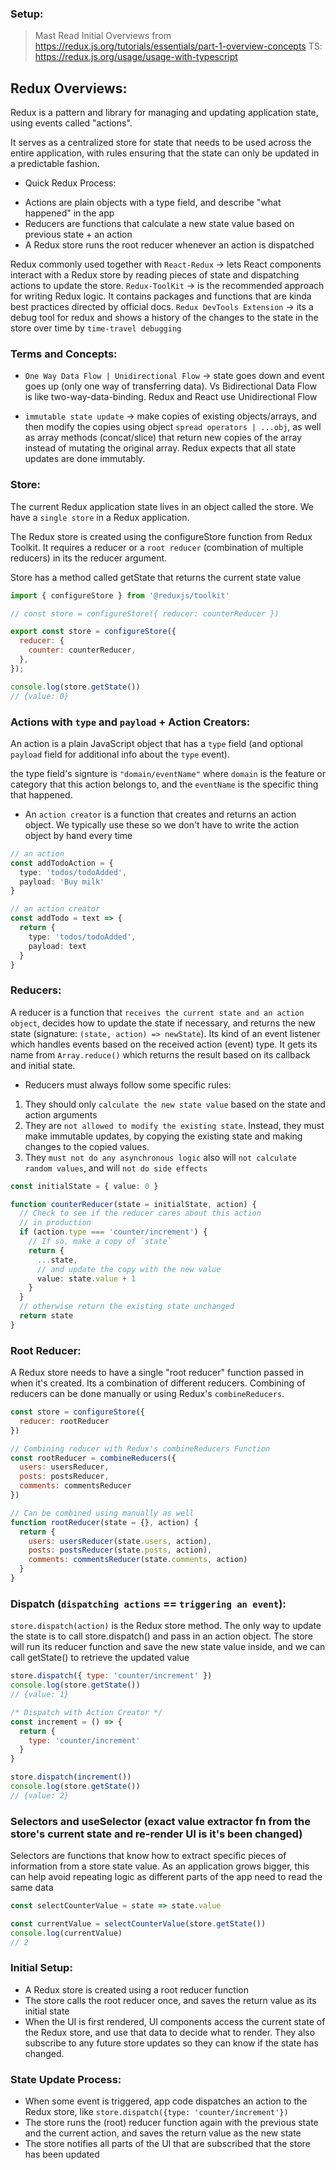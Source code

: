 ### Setup:
> Mast Read Initial Overviews from https://redux.js.org/tutorials/essentials/part-1-overview-concepts
> TS: https://redux.js.org/usage/usage-with-typescript

## Redux Overviews:
Redux is a pattern and library for managing and updating application state, using events called "actions". 

It serves as a centralized store for state that needs to be used across the entire application, with rules ensuring that the state can only be updated in a predictable fashion.

* Quick Redux Process:
- Actions are plain objects with a type field, and describe "what happened" in the app
- Reducers are functions that calculate a new state value based on previous state + an action
- A Redux store runs the root reducer whenever an action is dispatched

Redux commonly used together with 
`React-Redux` -> lets React components interact with a Redux store by reading pieces of state and dispatching actions to update the store.
`Redux-ToolKit` -> is the recommended approach for writing Redux logic. It contains packages and functions that are kinda best practices directed by official docs. 
`Redux DevTools Extension` -> its a debug tool for redux and shows a history of the changes to the state in the store over time by `time-travel debugging`

### Terms and Concepts:
- `One Way Data Flow | Unidirectional Flow` -> state goes down and event goes up (only one way of transferring data). Vs Bidirectional Data Flow is like two-way-data-binding. Redux and React use Unidirectional Flow

- `immutable state update` -> make copies of existing objects/arrays, and then modify the copies using object `spread operators | ...obj`, as well as array methods (concat/slice) that return new copies of the array instead of mutating the original array. Redux expects that all state updates are done immutably.


### Store:
The current Redux application state lives in an object called the store. We have a `single store` in a Redux application.

The Redux store is created using the configureStore function from Redux Toolkit. It requires a reducer or a `root reducer` (combination of multiple reducers) in its the reducer argument. 

Store has a method called getState that returns the current state value

```js
import { configureStore } from '@reduxjs/toolkit'

// const store = configureStore({ reducer: counterReducer })

export const store = configureStore({
  reducer: {
    counter: counterReducer,
  },
});

console.log(store.getState())
// {value: 0}
```

### Actions with `type` and `payload` + Action Creators:
An action is a plain JavaScript object that has a `type` field (and optional `payload` field for additional info about the `type` event).

the type field's signture is `"domain/eventName"` where `domain` is the feature or category that this action belongs to, and the `eventName` is the specific thing that happened.

* An `action creator` is a function that creates and returns an action object. We typically use these so we don't have to write the action object by hand every time

```ts
// an action
const addTodoAction = {
  type: 'todos/todoAdded',
  payload: 'Buy milk'
}

// an action creator
const addTodo = text => {
  return {
    type: 'todos/todoAdded',
    payload: text
  }
}
```

### Reducers:
A reducer is a function that `receives the current state and an action object`, decides how to update the state if necessary, and returns the new state (signature: `(state, action) => newState`). Its kind of an event listener which handles events based on the received action (event) type. It gets its name from `Array.reduce()` which returns the result based on its callback and initial state.

* Reducers must always follow some specific rules:

1. They should only `calculate the new state value` based on the state and action arguments
2. They are `not allowed to modify the existing state`. Instead, they must make immutable updates, by copying the existing state and making changes to the copied values.
3. They `must not do any asynchronous logic` also will `not calculate random values`, and will `not do side effects`

```ts
const initialState = { value: 0 }

function counterReducer(state = initialState, action) {
  // Check to see if the reducer cares about this action
  // in production 
  if (action.type === 'counter/increment') {
    // If so, make a copy of `state`
    return {
      ...state,
      // and update the copy with the new value
      value: state.value + 1
    }
  }
  // otherwise return the existing state unchanged
  return state
}
```

### Root Reducer:
A Redux store needs to have a single "root reducer" function passed in when it's created. Its a combination of different reducers. Combining of reducers can be done manually or using Redux's `combineReducers`.
```js
const store = configureStore({
  reducer: rootReducer
})

// Combining reducer with Redux's combineReducers Function
const rootReducer = combineReducers({
  users: usersReducer,
  posts: postsReducer,
  comments: commentsReducer
})

// Can be combined using manually as well
function rootReducer(state = {}, action) {
  return {
    users: usersReducer(state.users, action),
    posts: postsReducer(state.posts, action),
    comments: commentsReducer(state.comments, action)
  }
}
```

### Dispatch (`dispatching actions` == `triggering an event`):
`store.dispatch(action)` is the Redux store method. The only way to update the state is to call store.dispatch() and pass in an action object. The store will run its reducer function and save the new state value inside, and we can call getState() to retrieve the updated value
```js
store.dispatch({ type: 'counter/increment' })
console.log(store.getState())
// {value: 1}

/* Dispatch with Action Creator */
const increment = () => {
  return {
    type: 'counter/increment'
  }
}

store.dispatch(increment())
console.log(store.getState())
// {value: 2}
```

### Selectors and useSelector (exact value extractor fn from the store's current state and re-render UI is it's been changed)
Selectors are functions that know how to extract specific pieces of information from a store state value. As an application grows bigger, this can help avoid repeating logic as different parts of the app need to read the same data
```js
const selectCounterValue = state => state.value

const currentValue = selectCounterValue(store.getState())
console.log(currentValue)
// 2
```

### Initial Setup:
* A Redux store is created using a root reducer function
* The store calls the root reducer once, and saves the return value as its initial state
* When the UI is first rendered, UI components access the current state of the Redux store, and use that data to decide what to render. They also subscribe to any future store updates so they can know if the state has changed.

### State Update Process:
- When some event is triggered, app code dispatches an action to the Redux store, like `store.dispatch({type: 'counter/increment'})`
- The store runs the (root) reducer function again with the previous state and the current action, and saves the return value as the new state
- The store notifies all parts of the UI that are subscribed that the store has been updated